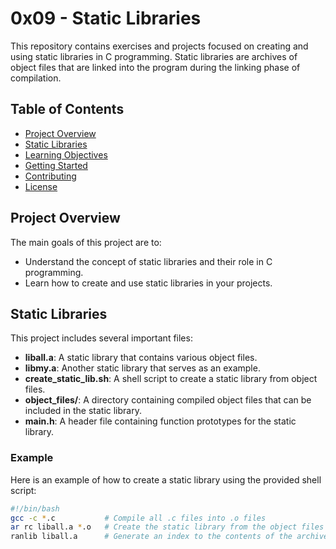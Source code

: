 # 0x09 - Static Libraries

This repository contains exercises and projects focused on creating and using static libraries in C programming. Static libraries are archives of object files that are linked into the program during the linking phase of compilation.

## Table of Contents

- [Project Overview](#project-overview)
- [Static Libraries](#static-libraries)
- [Learning Objectives](#learning-objectives)
- [Getting Started](#getting-started)
- [Contributing](#contributing)
- [License](#license)

## Project Overview

The main goals of this project are to:

- Understand the concept of static libraries and their role in C programming.
- Learn how to create and use static libraries in your projects.

## Static Libraries

This project includes several important files:

- **liball.a**: A static library that contains various object files.
- **libmy.a**: Another static library that serves as an example.
- **create_static_lib.sh**: A shell script to create a static library from object files.
- **object_files/**: A directory containing compiled object files that can be included in the static library.
- **main.h**: A header file containing function prototypes for the static library.

### Example

Here is an example of how to create a static library using the provided shell script:

```bash
#!/bin/bash
gcc -c *.c           # Compile all .c files into .o files
ar rc liball.a *.o   # Create the static library from the object files
ranlib liball.a      # Generate an index to the contents of the archive

